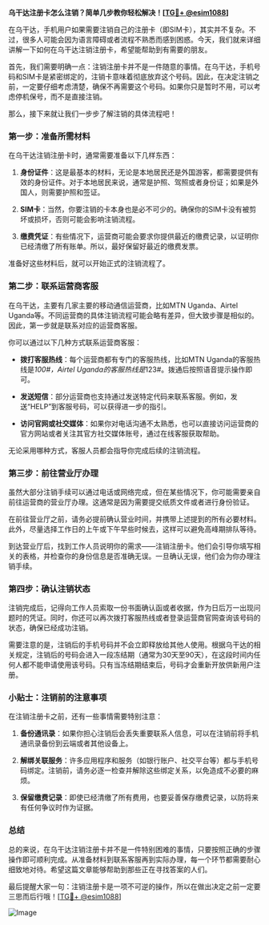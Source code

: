 **乌干达注册卡怎么注销？简单几步教你轻松解决！[[TG💪+ @esim1088](https://t.me/s/esim1088)]**

在乌干达，手机用户如果需要注销自己的注册卡（即SIM卡），其实并不复杂。不过，很多人可能会因为语言障碍或者流程不熟悉而感到困惑。今天，我们就来详细讲解一下如何在乌干达注销注册卡，希望能帮助到有需要的朋友。

首先，我们需要明确一点：注销注册卡并不是一件随意的事情。在乌干达，手机号码和SIM卡是紧密绑定的，注销卡意味着彻底放弃这个号码。因此，在决定注销之前，一定要仔细考虑清楚，确保不再需要这个号码。如果你只是暂时不用，可以考虑停机保号，而不是直接注销。

那么，接下来就让我们一步步了解注销的具体流程吧！

### 第一步：准备所需材料

在乌干达注销注册卡时，通常需要准备以下几样东西：

1. **身份证件**：这是最基本的材料，无论是本地居民还是外国游客，都需要提供有效的身份证件。对于本地居民来说，通常是护照、驾照或者身份证；如果是外国人，则需要护照和签证。
   
2. **SIM卡**：当然，你要注销的卡本身也是必不可少的。确保你的SIM卡没有被剪坏或损坏，否则可能会影响注销流程。

3. **缴费凭证**：有些情况下，运营商可能会要求你提供最近的缴费记录，以证明你已经清缴了所有账单。所以，最好保留好最近的缴费发票。

准备好这些材料后，就可以开始正式的注销流程了。

### 第二步：联系运营商客服

在乌干达，主要有几家主要的移动通信运营商，比如MTN Uganda、Airtel Uganda等。不同运营商的具体注销流程可能会略有差异，但大致步骤是相似的。因此，第一步就是联系对应的运营商客服。

你可以通过以下几种方式联系运营商客服：

- **拨打客服热线**：每个运营商都有专门的客服热线，比如MTN Uganda的客服热线是*100#，Airtel Uganda的客服热线是*123#。拨通后按照语音提示操作即可。
  
- **发送短信**：部分运营商也支持通过发送特定代码来联系客服。例如，发送“HELP”到客服号码，可以获得进一步的指引。

- **访问官网或社交媒体**：如果你对电话沟通不太熟悉，也可以直接访问运营商的官方网站或者关注其官方社交媒体账号，通过在线客服获取帮助。

无论采用哪种方式，客服人员都会指导你完成后续的注销流程。

### 第三步：前往营业厅办理

虽然大部分注销手续可以通过电话或网络完成，但在某些情况下，你可能需要亲自前往运营商的营业厅办理。这通常是因为需要提交纸质文件或者进行身份验证。

在前往营业厅之前，请务必提前确认营业时间，并携带上述提到的所有必要材料。此外，尽量选择工作日的上午或下午早些时候去，这样可以避免高峰期排队等待。

到达营业厅后，找到工作人员说明你的需求——注销注册卡。他们会引导你填写相关的表格，并检查你的身份信息是否准确无误。一旦确认无误，他们会为你办理注销手续。

### 第四步：确认注销状态

注销完成后，记得向工作人员索取一份书面确认函或者收据，作为日后万一出现问题时的凭证。同时，你还可以再次拨打客服热线或者登录运营商官网查询该号码的状态，确保已经成功注销。

需要注意的是，注销后的手机号码并不会立即释放给其他人使用。根据乌干达的相关规定，注销后的号码会进入一段冻结期（通常为30天至90天），在这段时间内任何人都不能申请使用该号码。只有当冻结期结束后，号码才会重新开放供新用户注册。

### 小贴士：注销前的注意事项

在注销注册卡之前，还有一些事情需要特别注意：

1. **备份通讯录**：如果你担心注销后会丢失重要联系人信息，可以在注销前将手机通讯录备份到云端或者其他设备上。

2. **解绑关联服务**：许多应用程序和服务（如银行账户、社交平台等）都与手机号码绑定。注销前，请务必逐一检查并解除这些绑定关系，以免造成不必要的麻烦。

3. **保留缴费记录**：即使已经清缴了所有费用，也要妥善保存缴费记录，以防将来有任何争议时作为证据。

### 总结

总的来说，在乌干达注销注册卡并不是一件特别困难的事情，只要按照正确的步骤操作即可顺利完成。从准备材料到联系客服再到实际办理，每一个环节都需要耐心细致地对待。希望这篇文章能够帮助到那些正在寻找答案的人们。

最后提醒大家一句：注销注册卡是一项不可逆的操作，所以在做出决定之前一定要三思而后行哦！[[TG💪+ @esim1088](https://t.me/s/esim1088)]

![Image](https://i.postimg.cc/4NQfJmqS/Snipaste-2025-05-13-00-14-12.png)